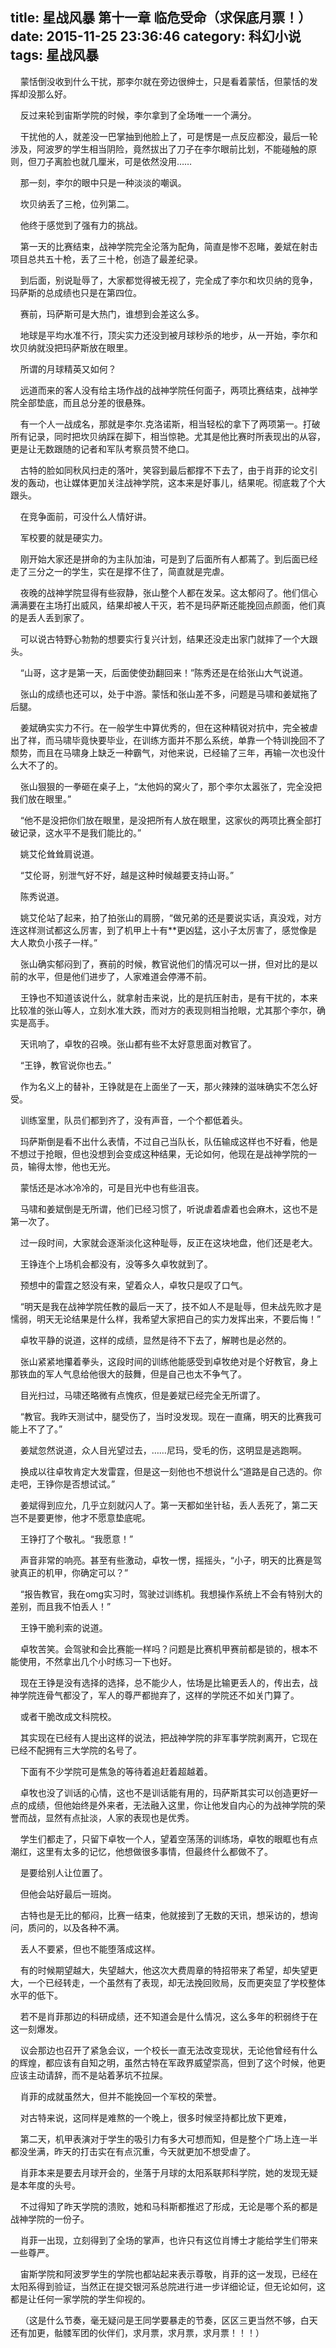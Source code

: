 title: 星战风暴 第十一章 临危受命（求保底月票！）
date: 2015-11-25 23:36:46
category: 科幻小说
tags: 星战风暴
---
&nbsp;&nbsp;&nbsp;&nbsp;蒙恬倒没收到什么干扰，那李尔就在旁边很绅士，只是看着蒙恬，但蒙恬的发挥却没那么好。

&nbsp;&nbsp;&nbsp;&nbsp;反过来轮到宙斯学院的时候，李尔拿到了全场唯一一个满分。

&nbsp;&nbsp;&nbsp;&nbsp;干扰他的人，就差没一巴掌抽到他脸上了，可是愣是一点反应都没，最后一轮涉及，阿波罗的学生相当阴险，竟然拔出了刀子在李尔眼前比划，不能碰触的原则，但刀子离脸也就几厘米，可是依然没用……

&nbsp;&nbsp;&nbsp;&nbsp;那一刻，李尔的眼中只是一种淡淡的嘲讽。

&nbsp;&nbsp;&nbsp;&nbsp;坎贝纳丢了三枪，位列第二。

&nbsp;&nbsp;&nbsp;&nbsp;他终于感觉到了强有力的挑战。

&nbsp;&nbsp;&nbsp;&nbsp;第一天的比赛结束，战神学院完全沦落为配角，简直是惨不忍睹，姜斌在射击项目总共五十枪，丢了三十枪，创造了最差纪录。

&nbsp;&nbsp;&nbsp;&nbsp;到后面，别说耻辱了，大家都觉得被无视了，完全成了李尔和坎贝纳的竞争，玛萨斯的总成绩也只是在第四位。

&nbsp;&nbsp;&nbsp;&nbsp;赛前，玛萨斯可是大热门，谁想到会差这么多。

&nbsp;&nbsp;&nbsp;&nbsp;地球是平均水准不行，顶尖实力还没到被月球秒杀的地步，从一开始，李尔和坎贝纳就没把玛萨斯放在眼里。

&nbsp;&nbsp;&nbsp;&nbsp;所谓的月球精英又如何？

&nbsp;&nbsp;&nbsp;&nbsp;远道而来的客人没有给主场作战的战神学院任何面子，两项比赛结束，战神学院全部垫底，而且总分差的很悬殊。

&nbsp;&nbsp;&nbsp;&nbsp;有一个人一战成名，那就是李尔.克洛诺斯，相当轻松的拿下了两项第一。打破所有记录，同时把坎贝纳踩在脚下，相当惊艳。尤其是他比赛时所表现出的从容，更是让无数跟随的记者和军队考察员赞不绝口。

&nbsp;&nbsp;&nbsp;&nbsp;古特的脸如同秋风扫走的落叶，笑容到最后都撑不下去了，由于肖菲的论文引发的轰动，也让媒体更加关注战神学院，这本来是好事儿，结果呢。彻底栽了个大跟头。

&nbsp;&nbsp;&nbsp;&nbsp;在竞争面前，可没什么人情好讲。

&nbsp;&nbsp;&nbsp;&nbsp;军校要的就是硬实力。

&nbsp;&nbsp;&nbsp;&nbsp;刚开始大家还是拼命的为主队加油，可是到了后面所有人都蔫了。到后面已经走了三分之一的学生，实在是撑不住了，简直就是完虐。

&nbsp;&nbsp;&nbsp;&nbsp;夜晚的战神学院显得有些寂静，张山整个人都在发呆。这太郁闷了。他们信心满满要在主场打出威风，结果却被人干灭，若不是玛萨斯还能挽回点颜面，他们真的是丢人丢到家了。

&nbsp;&nbsp;&nbsp;&nbsp;可以说古特野心勃勃的想要实行复兴计划，结果还没走出家门就摔了一个大跟头。

&nbsp;&nbsp;&nbsp;&nbsp;“山哥，这才是第一天，后面使使劲翻回来！”陈秀还是在给张山大气说道。

&nbsp;&nbsp;&nbsp;&nbsp;张山的成绩也还可以，处于中游。蒙恬和张山差不多，问题是马啸和姜斌拖了后腿。

&nbsp;&nbsp;&nbsp;&nbsp;姜斌确实实力不行。在一般学生中算优秀的，但在这种精锐对抗中，完全被虐出了祥，而马啸毕竟快要毕业，在训练方面并不那么系统，单靠一个特训挽回不了颓势，而且在马啸身上缺乏一种霸气，对他来说，已经输了三年，再输一次也没什么大不了的。

&nbsp;&nbsp;&nbsp;&nbsp;张山狠狠的一拳砸在桌子上，“太他妈的窝火了，那个李尔太嚣张了，完全没把我们放在眼里。”

&nbsp;&nbsp;&nbsp;&nbsp;“他不是没把你们放在眼里，是没把所有人放在眼里，这家伙的两项比赛全部打破记录，这水平不是我们能比的。”

&nbsp;&nbsp;&nbsp;&nbsp;姚艾伦耸耸肩说道。

&nbsp;&nbsp;&nbsp;&nbsp;“艾伦哥，别泄气好不好，越是这种时候越要支持山哥。”

&nbsp;&nbsp;&nbsp;&nbsp;陈秀说道。

&nbsp;&nbsp;&nbsp;&nbsp;姚艾伦站了起来，拍了拍张山的肩膀，“做兄弟的还是要说实话，真没戏，对方连这样测试都这么厉害，到了机甲上十有**更凶猛，这小子太厉害了，感觉像是大人欺负小孩子一样。”

&nbsp;&nbsp;&nbsp;&nbsp;张山确实郁闷到了，赛前的时候，教官说他们的情况可以一拼，但对比的是以前的水平，但是他们进步了，人家难道会停滞不前。

&nbsp;&nbsp;&nbsp;&nbsp;王铮也不知道该说什么，就拿射击来说，比的是抗压射击，是有干扰的，本来比较准的张山等人，立刻水准大跌，而对方的表现则相当抢眼，尤其那个李尔，确实是高手。

&nbsp;&nbsp;&nbsp;&nbsp;天讯响了，卓牧的召唤。张山都有些不太好意思面对教官了。

&nbsp;&nbsp;&nbsp;&nbsp;“王铮，教官说你也去。”

&nbsp;&nbsp;&nbsp;&nbsp;作为名义上的替补，王铮就是在上面坐了一天，那火辣辣的滋味确实不怎么好受。

&nbsp;&nbsp;&nbsp;&nbsp;训练室里，队员们都到齐了，没有声音，一个个都低着头。

&nbsp;&nbsp;&nbsp;&nbsp;玛萨斯倒是看不出什么表情，不过自己当队长，队伍输成这样也不好看，他是不想过于抢眼，但也没想到会变成这种结果，无论如何，他现在是战神学院的一员，输得太惨，他也无光。

&nbsp;&nbsp;&nbsp;&nbsp;蒙恬还是冰冰冷冷的，可是目光中也有些沮丧。

&nbsp;&nbsp;&nbsp;&nbsp;马啸和姜斌倒是无所谓，他们已经习惯了，听说虐着虐着也会麻木，这也不是第一次了。

&nbsp;&nbsp;&nbsp;&nbsp;过一段时间，大家就会逐渐淡化这种耻辱，反正在这块地盘，他们还是老大。

&nbsp;&nbsp;&nbsp;&nbsp;王铮连个上场机会都没有，没等多久卓牧就到了。

&nbsp;&nbsp;&nbsp;&nbsp;预想中的雷霆之怒没有来，望着众人，卓牧只是叹了口气。

&nbsp;&nbsp;&nbsp;&nbsp;“明天是我在战神学院任教的最后一天了，技不如人不是耻辱，但未战先败才是懦弱，明天无论结果是什么样，我希望大家把自己的实力发挥出来，不要后悔！”

&nbsp;&nbsp;&nbsp;&nbsp;卓牧平静的说道，这样的成绩，显然是待不下去了，解聘也是必然的。

&nbsp;&nbsp;&nbsp;&nbsp;张山紧紧地攥着拳头，这段时间的训练他能感受到卓牧绝对是个好教官，身上那铁血的军人气息给他很大的鼓舞，但是自己也太不争气了。

&nbsp;&nbsp;&nbsp;&nbsp;目光扫过，马啸还略微有点愧疚，但是姜斌已经完全无所谓了。

&nbsp;&nbsp;&nbsp;&nbsp;“教官。我昨天测试中，腿受伤了，当时没发现。现在一直痛，明天的比赛我可能上不了了。”

&nbsp;&nbsp;&nbsp;&nbsp;姜斌忽然说道，众人目光望过去，……尼玛，受毛的伤，这明显是逃跑啊。

&nbsp;&nbsp;&nbsp;&nbsp;换成以往卓牧肯定大发雷霆，但是这一刻他也不想说什么“道路是自己选的。你走吧，王铮你是否想试试。”

&nbsp;&nbsp;&nbsp;&nbsp;姜斌得到应允，几乎立刻就闪人了。第一天都如坐针毡，丢人丢死了，第二天岂不是要更惨，他才不愿意垫底呢。

&nbsp;&nbsp;&nbsp;&nbsp;王铮打了个敬礼。“我愿意！”

&nbsp;&nbsp;&nbsp;&nbsp;声音非常的响亮。甚至有些激动，卓牧一愣，摇摇头，“小子，明天的比赛是驾驶真正的机甲，你确定可以？”

&nbsp;&nbsp;&nbsp;&nbsp;“报告教官，我在omg实习时，驾驶过训练机。我想操作系统上不会有特别大的差别，而且我不怕丢人！”

&nbsp;&nbsp;&nbsp;&nbsp;王铮干脆利索的说道。

&nbsp;&nbsp;&nbsp;&nbsp;卓牧苦笑。会驾驶和会比赛能一样吗？问题是比赛机甲赛前都是锁的，根本不能使用，不然拿出几个小时练习一下也好。

&nbsp;&nbsp;&nbsp;&nbsp;现在王铮是没有选择的选择，总不能少人，怯场是比输更丢人的，传出去，战神学院连骨气都没了，军人的尊严都抛弃了，这样的学院还不如关门算了。

&nbsp;&nbsp;&nbsp;&nbsp;或者干脆改成文科院校。

&nbsp;&nbsp;&nbsp;&nbsp;其实现在已经有人提出这样的说法，把战神学院的非军事学院剥离开，它现在已经不配拥有三大学院的名号了。

&nbsp;&nbsp;&nbsp;&nbsp;下面有不少学院可是焦急的等待着追赶着超越着。

&nbsp;&nbsp;&nbsp;&nbsp;卓牧也没了训话的心情，这也不是训话能有用的，玛萨斯其实可以创造更好一点的成绩，但他始终是外来者，无法融入这里，你让他发自内心的为战神学院的荣誉而战，显然有点扯淡，人家的表现也是优秀。

&nbsp;&nbsp;&nbsp;&nbsp;学生们都走了，只留下卓牧一个人，望着空荡荡的训练场，卓牧的眼眶也有点潮红，这里有太多的记忆，他想做很多事情，但最终什么都做不了。

&nbsp;&nbsp;&nbsp;&nbsp;是要给别人让位置了。

&nbsp;&nbsp;&nbsp;&nbsp;但他会站好最后一班岗。

&nbsp;&nbsp;&nbsp;&nbsp;古特也是无比的郁闷，比赛一结束，他就接到了无数的天讯，想采访的，想询问，质问的，以及各种不满。

&nbsp;&nbsp;&nbsp;&nbsp;丢人不要紧，但也不能堕落成这样。

&nbsp;&nbsp;&nbsp;&nbsp;有的时候期望越大，失望越大，他这次大费周章的特招带来了希望，却失望更大，一个已经转走，一个虽然有了表现，却无法挽回败局，反而更突显了学校整体水平的低下。

&nbsp;&nbsp;&nbsp;&nbsp;若不是肖菲那边的科研成绩，还不知道会是什么情况，这么多年的积弱终于在这一刻爆发。

&nbsp;&nbsp;&nbsp;&nbsp;议会那边也召开了紧急会议，一个校长一直无法改变现状，无论他曾经有什么的辉煌，都应该有自知之明，虽然古特在军政界威望崇高，但到了这个时候，他更应该主动请辞，而不是站着茅坑不拉屎。

&nbsp;&nbsp;&nbsp;&nbsp;肖菲的成就虽然大，但并不能挽回一个军校的荣誉。

&nbsp;&nbsp;&nbsp;&nbsp;对古特来说，这同样是难熬的一个晚上，很多时候坚持都比放下更难，

&nbsp;&nbsp;&nbsp;&nbsp;第二天，机甲表演对于学生的吸引力有多大可想而知，但是整个广场上连一半都没坐满，昨天的打击实在有点沉重，今天就更加不想受虐了。

&nbsp;&nbsp;&nbsp;&nbsp;肖菲本来是要去月球开会的，坐落于月球的太阳系联邦科学院，她的发现无疑是本年度的头号。

&nbsp;&nbsp;&nbsp;&nbsp;不过得知了昨天学院的溃败，她和马科斯都推迟了形成，无论是哪个系的都是战神学院的一份子。

&nbsp;&nbsp;&nbsp;&nbsp;肖菲一出现，立刻得到了全场的掌声，也许只有这位肖博士才能给学生们带来一些尊严。

&nbsp;&nbsp;&nbsp;&nbsp;宙斯学院和阿波罗学生的学院也都站起来表示尊敬，肖菲的这一发现，已经在太阳系得到验证，当然正在提交银河系总院进行进一步详细论证，但无论如何，这都是让任何一家学院的学生仰视的。

&nbsp;&nbsp;&nbsp;&nbsp;（这是什么节奏，毫无疑问是王同学要暴走的节奏，区区三更当然不够，白天还有加更，骷髅军团的伙伴们，求月票，求月票，求月票！！！）